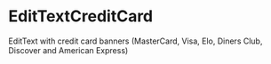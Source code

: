 # EditTextCreditCard
EditText with credit card banners (MasterCard, Visa, Elo, Diners Club, Discover and American Express)
